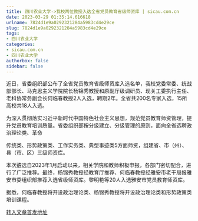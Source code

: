 ```yaml
---
title: 四川农业大学->我校两位教授入选全省党员教育省级师资库 | sicau.com.cn
date: 2023-03-29 01:35:14.616618
urlname: 7824d1e9a0292321284a5983cd4e29ce
slug: 7824d1e9a0292321284a5983cd4e29ce
tags: 
- 四川农业大学
categories:
- sicau.com.cn
- 四川农业大学
authorbox: false
sidebar: false
---
```

近日，省委组织部公布了全省党员教育省级师资库入选名单，我校党委常委、统战部部长、马克思主义学院院长杨锦秀教授和原副厅级调研员、现关工委执行主任、老科协常务副会长何临春教授2人入选，聘期2年。全省共200名专家入选，15所高校共18人入选。

为深入贯彻落实习近平新时代中国特色社会主义思想，规范党员教育师资管理，提升党员教育培训质量。省委组织部按分级建立、分级管理的原则，面向全省选聘政治理论类、革命
<!--more-->
传统类、形势政策类、工作实务类、典型事迹类5方面师资，组建省、市（州）、县（市、区）三级师资库。

本次遴选自2023年1月启动以来，相关学院和教师积极申报，各部门密切配合，进行了广泛推荐。最终，杨锦秀教授经教育厅推荐、何临春教授经雅安市老干局报雅安市委组织部推荐入选省级师资库。黎明艳等20人入选雅安市党员教育师资库。

据悉，何临春教授将开设政治理论类、杨锦秀教授将开设政治理论类和形势政策类培训课程。



[转入文章首发地址](https://news.sicau.edu.cn/info/1078/71551.htm)